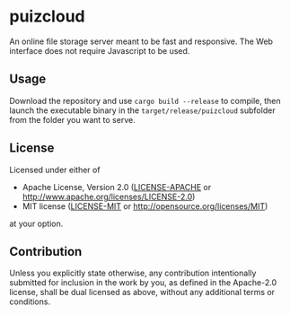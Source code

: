 # puizcloud

An online file storage server meant to be fast and responsive.
The Web interface does not require Javascript to be used.

## Usage ##

Download the repository and use
`cargo build --release`
to compile, then launch the executable binary in the
`target/release/puizcloud` subfolder from the folder you want to serve.

## License

Licensed under either of

 * Apache License, Version 2.0
   ([LICENSE-APACHE](LICENSE-APACHE) or http://www.apache.org/licenses/LICENSE-2.0)
 * MIT license
   ([LICENSE-MIT](LICENSE-MIT) or http://opensource.org/licenses/MIT)

at your option.

## Contribution

Unless you explicitly state otherwise, any contribution intentionally submitted
for inclusion in the work by you, as defined in the Apache-2.0 license, shall be
dual licensed as above, without any additional terms or conditions.
